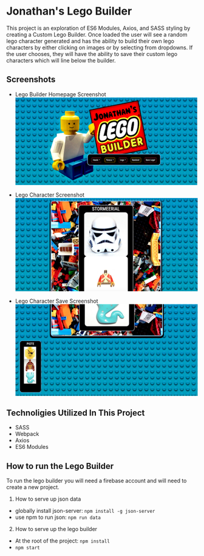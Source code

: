 # Jonathan's Lego Builder

This project is an exploration of ES6 Modules, Axios, and SASS styling by creating a Custom Lego Builder. Once loaded the user will see a random lego character generated and has the ability to build their own lego characters by either clicking on images or by selecting from dropdowns. If the user chooses, they will have the ability to save their custom lego characters which will line below the builder.

## Screenshots
* Lego Builder Homepage Screenshot
![main screenshot](https://raw.githubusercontent.com/JonathanPMohan/lego-builder/master/src/images/screenshot2.png)

* Lego Character Screenshot
![character screenshot](https://raw.githubusercontent.com/JonathanPMohan/lego-builder/master/src/images/screenshot.png)

* Lego Character Save Screenshot
![saved character screenshot](https://raw.githubusercontent.com/JonathanPMohan/lego-builder/master/src/images/screenshot3.png)

## Technoligies Utilized In This Project
* SASS
* Webpack
* Axios
* ES6 Modules

## How to run the Lego Builder
To run the lego builder you will need a firebase account and will need to create a new project.

1.  How to serve up json data
* globally install json-server: `npm install -g json-server`
* use npm to run json: `npm run data`
2.  How to serve up the lego builder
* At the root of the project: `npm install`
* `npm start`